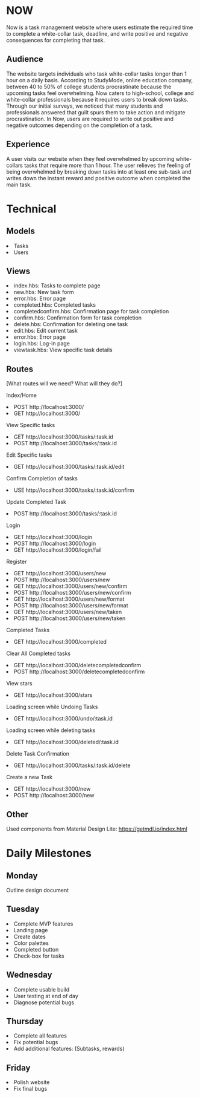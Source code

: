 # NOW
Now is a task management website where users estimate the required time to complete a white-collar task, deadline, and write positive and negative consequences for completing that task.

## Audience
The website targets individuals who task white-collar tasks longer than 1 hour on a daily basis. According to StudyMode, online education company, between 40 to 50% of college students procrastinate because the upcoming tasks feel overwhelming. Now caters to high-school, college and white-collar professionals because it requires users to break down tasks.
Through our initial surveys, we noticed that many students and professionals answered that guilt spurs them to take action and mitigate procrastination. In Now, users are required to write out positive and negative outcomes depending on the completion of a task.

## Experience
A user visits our website when they feel overwhelmed by upcoming white-collars tasks that require more than 1 hour. The user relieves the feeling of being overwhelmed by breaking down tasks into at least one sub-task and writes down the instant reward and positive outcome when completed the main task.

# Technical
## Models
<li>Tasks</li>
<li>Users</li>

## Views
<img src="/Users/yizu/Documents/GitHub/Now/PaperPrototype.jpg" alt="">
<li>index.hbs: Tasks to complete page</li>
<li>new.hbs: New task form</li>
<li>error.hbs: Error page</li>
<li>completed.hbs: Completed tasks</li>
<li>completedconfirm.hbs: Confirmation page for task completion</li>
<li>confirm.hbs: Confirmation form for task completion </li>
<li>delete.hbs: Confirmation for deleting one task</li>
<li>edit.hbs: Edit current task</li>
<li>error.hbs: Error page</li>
<li>login.hbs: Log-in page</li>
<li>viewtask.hbs: View specific task details</li>

## Routes
[What routes will we need? What will they do?]

Index/Home
<li> POST http://localhost:3000/</li>
<li> GET http://localhost:3000/</li>

View Specific tasks
<li> GET http://localhost:3000/tasks/:task.id</li>
<li> POST http://localhost:3000/tasks/:task.id</li>

Edit Specific tasks
<li> GET http://localhost:3000/tasks/:task.id/edit</li>

Confirm Completion of tasks
<li> USE http://localhost:3000/tasks/:task.id/confirm</li>

Update Completed Task
<li> POST http://localhost:3000/tasks/:task.id</li>

Login
<li> GET http://localhost:3000/login</li>
<li> POST http://localhost:3000/login</li>
<li> GET http://localhost:3000/login/fail</li>

Register
<li> GET http://localhost:3000/users/new</li>
<li> POST http://localhost:3000/users/new</li>
<li> GET http://localhost:3000/users/new/confirm</li>
<li> POST http://localhost:3000/users/new/confirm</li>
<li> GET http://localhost:3000/users/new/format</li>
<li> POST http://localhost:3000/users/new/format</li>
<li> GET http://localhost:3000/users/new/taken</li>
<li> POST http://localhost:3000/users/new/taken</li>

Completed Tasks
<li> GET http://localhost:3000/completed</li>

Clear All Completed tasks
<li> GET http://localhost:3000/deletecompletedconfirm</li>
<li> POST http://localhost:3000/deletecompletedconfirm</li>

View stars
<li> GET http://localhost:3000/stars</li>

Loading screen while Undoing Tasks
<li> GET http://localhost:3000/undo/:task.id</li>

Loading screen while deleting tasks
<li> GET http://localhost:3000/deleted/:task.id</li>

Delete Task Confirmation
<li> GET http://localhost:3000/tasks/:task.id/delete</li>

Create a new Task
<li> GET http://localhost:3000/new</li>
<li> POST http://localhost:3000/new</li>

## Other

Used components from Material Design Lite: https://getmdl.io/index.html

# Daily Milestones

## Monday

Outline design document

## Tuesday

<li> Complete MVP features </li>
<li>Landing page</li>
<li>Create dates</li>
<li>Color palettes</li>
<li>Completed button</li>
<li>Check-box for tasks</li>


## Wednesday

<li>Complete usable build</li>
<li>User testing at end of day</li>
<li>Diagnose potential bugs</li>

## Thursday

<li>Complete all features</li>
<li>Fix potential bugs</li>
<li>Add additional features: (Subtasks, rewards)</li>


## Friday

<li>Polish website</li>
<li>Fix final bugs</li>
